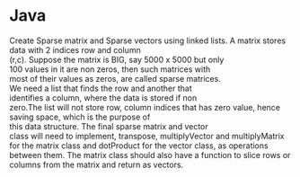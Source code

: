 # Java
Create	 Sparse	 matrix	 and	 Sparse	 vectors	 using	 linked	
lists. A	matrix	stores	data	with	2	indices	row	and	column	
(r,c).	Suppose	the	matrix	is	BIG,	say	5000	x	5000	but	only	
100	values	in	it	are	non	zeros,	then	such	matrices	with	
most	of	their	values	as	zeros,	are	called	sparse	matrices.	
We	 need	 a	 list	 that	 finds	 the	 row	 and	 another	 that	
identifies	 a	 column,	 where	 the	 data	 is	 stored	 if	 non	
zero.The	list	will	not	store	row,	column	indices	that	has	
zero	value,	hence	saving	space,	which	is	the	purpose	of	
this	 data	 structure. The	 final sparse matrix	and	vector	
class	will	need	to	implement,	transpose,	multiplyVector
and multiplyMatrix for	the	matrix	class	and	dotProduct
for	the	vector	class,	as	operations	between	them.		The	
matrix	class	should	also	have	a	function	to	slice	rows	or	
columns	from	the	matrix	and	return	as	vectors.
